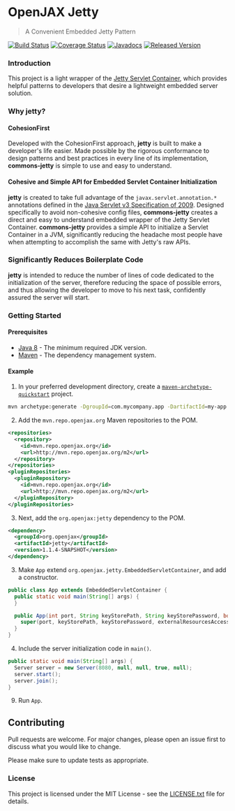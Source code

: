 # OpenJAX Jetty

> A Convenient Embedded Jetty Pattern

[![Build Status](https://travis-ci.org/openjax/jetty.png)](https://travis-ci.org/openjax/jetty)
[![Coverage Status](https://coveralls.io/repos/github/openjax/jetty/badge.svg)](https://coveralls.io/github/openjax/jetty)
[![Javadocs](https://www.javadoc.io/badge/org.openjax/jetty.svg)](https://www.javadoc.io/doc/org.openjax/jetty)
[![Released Version](https://img.shields.io/maven-central/v/org.openjax/jetty.svg)](https://mvnrepository.com/artifact/org.openjax/jetty)

### Introduction

This project is a light wrapper of the [Jetty Servlet Container][jetty], which provides helpful patterns to developers that desire a lightweight embedded server solution.

### Why **jetty**?

#### CohesionFirst

Developed with the CohesionFirst approach, **jetty** is built to make a developer's life easier. Made possible by the rigorous conformance to design patterns and best practices in every line of its implementation, **commons-jetty** is simple to use and easy to understand.

#### Cohesive and Simple API for Embedded Servlet Container Initialization

**jetty** is created to take full advantage of the `javax.servlet.annotation.*` annotations defined in the [Java Servlet v3 Specification of 2009][servlet-v3-spec]. Designed specifically to avoid non-cohesive config files, **commons-jetty** creates a direct and easy to understand embedded wrapper of the Jetty Servlet Container. **commons-jetty** provides a simple API to initialize a Servlet Container in a JVM, significantly reducing the headache most people have when attempting to accomplish the same with Jetty's raw APIs.

### Significantly Reduces Boilerplate Code

**jetty** is intended to reduce the number of lines of code dedicated to the initialization of the server, therefore reducing the space of possible errors, and thus allowing the developer to move to his next task, confidently assured the server will start.

### Getting Started

#### Prerequisites

* [Java 8][jdk8-download] - The minimum required JDK version.
* [Maven][maven] - The dependency management system.

#### Example

1. In your preferred development directory, create a [`maven-archetype-quickstart`][maven-archetype-quickstart] project.

  ```bash
  mvn archetype:generate -DgroupId=com.mycompany.app -DartifactId=my-app -DarchetypeArtifactId=maven-archetype-quickstart -DinteractiveMode=false
  ```

2. Add the `mvn.repo.openjax.org` Maven repositories to the POM.

  ```xml
  <repositories>
    <repository>
      <id>mvn.repo.openjax.org</id>
      <url>http://mvn.repo.openjax.org/m2</url>
    </repository>
  </repositories>
  <pluginRepositories>
    <pluginRepository>
      <id>mvn.repo.openjax.org</id>
      <url>http://mvn.repo.openjax.org/m2</url>
    </pluginRepository>
  </pluginRepositories>
  ```

3. Next, add the `org.openjax:jetty` dependency to the POM.

  ```xml
  <dependency>
    <groupId>org.openjax</groupId>
    <artifactId>jetty</artifactId>
    <version>1.1.4-SNAPSHOT</version>
  </dependency>
  ```

3. Make `App` extend `org.openjax.jetty.EmbeddedServletContainer`, and add a constructor.

  ```java
  public class App extends EmbeddedServletContainer {
    public static void main(String[] args) {
    }

    public App(int port, String keyStorePath, String keyStorePassword, boolean externalResourcesAccess, Realm realm, Class<? extends HttpServlet> ... servletClasses) {
      super(port, keyStorePath, keyStorePassword, externalResourcesAccess, realm, servletClasses);
    }
  }
  ```

4. Include the server initialization code in `main()`.

  ```java
  public static void main(String[] args) {
    Server server = new Server(8080, null, null, true, null);
    server.start();
    server.join();
  }
  ```

9. Run `App`.

## Contributing

Pull requests are welcome. For major changes, please open an issue first to discuss what you would like to change.

Please make sure to update tests as appropriate.

### License

This project is licensed under the MIT License - see the [LICENSE.txt](LICENSE.txt) file for details.

[jdk8-download]: http://www.oracle.com/technetwork/java/javase/downloads/jdk8-downloads-2133151.html
[jetty]: http://www.eclipse.org/jetty/
[maven-archetype-quickstart]: http://maven.apache.org/archetypes/maven-archetype-quickstart/
[maven]: https://maven.apache.org/
[servlet-v3-spec]: http://download.oracle.com/otn-pub/jcp/servlet-3.0-fr-eval-oth-JSpec/servlet-3_0-final-spec.pdf